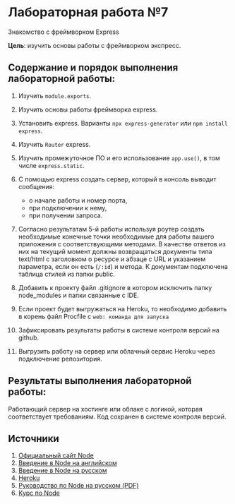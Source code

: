 # Лабораторная работа №7

Знакомство с фреймворком Express

**Цель**: изучить основы работы с фреймворком экспресс.

## Содержание и порядок выполнения лабораторной работы:

1. Изучить `module.exports`.

1. Изучить основы работы фреймворка express.

1. Установить express. Варианты `npx express-generator` или `npm install express`.

1. Изучить `Router` express.

1. Изучить промежуточное ПО и его использование `app.use()`, в том числе `express.static`.

1. С помощью express создать сервер, который в консоль выводит сообщения:
    * о начале работы и номер порта,
    * при подключении к нему,
    * при получении запроса.

1. Согласно результатам 5-й работы используя роутер создать необходимые конечные точки необходимые для работы вашего приложения с соответствующими методами. В качестве ответов из них на текущий момент должны возвращаться документы типа text/html с заголовком о ресурсе и абзаце с URL и указанием параметра, если он есть (`/:id`) и метода. К документам подключена таблица стилей из папки public.

1. Добавить к проекту файл .gitignore в котором исключить папку node_modules и папки связанные с IDE.

1. Если проект будет выгружаться на Heroku, то необходимо добавить в корень файл Procfile c ```web: команда для запуска```

1. Зафиксировать результаты работы в системе контроля версий на github.

1. Выгрузить работу на сервер или облачный сервис Heroku через подключение репозитория.

## Результаты выполнения лабораторной работы:

Работающий сервер на хостинге или облаке с логикой, которая соответствует требованиям. Код сохранен в системе контроля версий.

## Источники

1. [Официальный сайт Node](https://nodejs.org/en/)
1. [Введение в Node на английском](https://nodejs.dev/learn)
1. [Введение в Node на русском](https://nodejsdev.ru/guide/)
1. [Heroku](https://heroku.com/)
1. [Руководство по Node на русском (PDF)](https://ruvds.com/img/other/ee86eb4f-db9f-48d3-8094-c76e14414678.pdf)
1. [Курс по Node](https://habr.com/ru/post/485294/)
